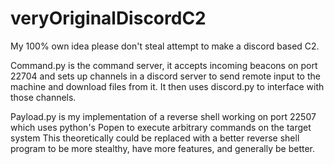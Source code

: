 # veryOriginalDiscordC2
My 100% own idea please don't steal attempt to make a discord based C2.

Command.py is the command server, it accepts incoming beacons on port 22704 and sets up channels in a discord 
server to send remote input to the machine and download files from it. It then uses discord.py to interface with 
those channels.

Payload.py is my implementation of a reverse shell working on port 22507 which uses python's Popen to execute 
arbitrary commands on the target system 
This theoretically could be replaced with a better reverse shell program to be more stealthy, have more 
features, and generally be better.
